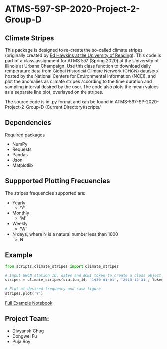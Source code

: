 # ATMS-597-SP-2020-Project-2-Group-D

## Climate Stripes 

This package is designed to re-create the so-called climate stripes (originally created by [Ed Hawkins at the University of Reading](https://showyourstripes.info/)). This code is part of a class assignment for ATMS 597 (Spring 2020) at the University of Illinois at Urbana Champaign. Use this class function to download daily temperature data from Global Historical Climate Network (GHCN) datasets hosted by the National Centers for Environmental Information (NCEI), and plot the anomalies as climate stripes according to the time duration and sampling interval desired by the user. The code also plots the mean values as a separate line plot, overlayed on the stripes.

The source code is in .py format and can be found in ATMS-597-SP-2020-Project-2-Group-D (Current Directory)/scripts/

## Dependencies
Required packages
- NumPy
- Requests
- Pandas
- Json
- Matplotlib

## Suppported Plotting Frequencies
The stripes frequencies supported are:
- Yearly
    - 'Y'
- Monthly
    - 'M'
- Weekly
    - 'W'
- N days, where N is a natural number less than 1000
    - N
 
 ## Example
```python
from scripts.climate_stripes import climate_stripes

# Input GHCN station ID, dates and NCEI token to create a class object 
stripes = climate_stripes(station_id, "1950-01-01", "2015-12-31", Token)

# Plot at desired frequency and save figure 
stripes.plot('Y')
```

[Full Example Notebook](https://drive.google.com/file/d/16vuX8mSn_IiObgrjCsEIZaEK6tqiHaq8/view?usp=sharing)

## Project Team:
- Divyansh Chug
- Dongwei Fu
- Puja Roy
